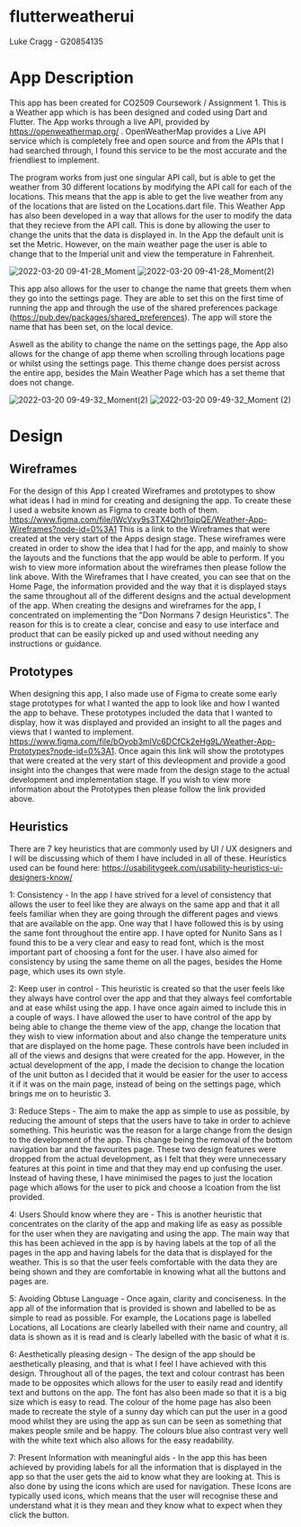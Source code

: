 # flutterweatherui
Luke Cragg - G20854135

# App Description

This app has been created for CO2509 Coursework / Assignment 1. This is a Weather app which is has been designed and coded using Dart and Flutter. The App works 
through a live API, provided by https://openweathermap.org/ . OpenWeatherMap provides a Live API service which is completely free and open source and from the APIs
that I had searched through, I found this service to be the most accurate and the friendliest to implement. 

The program works from just one singular API call, but is able to get the weather from 30 different locations by modifying the API call for each of the locations.
This means that the app is able to get the live weather from any of the locations that are listed on the Locations.dart file. This Weather App has also been developed in a way that allows for the user to modify the data that they recieve from the API call. This is done by allowing the user to change the units that the data is displayed in. In the App the default unit is set the Metric. However, on the main weather page the user is able to change that to the Imperial unit and view the temperature in Fahrenheit. 

![2022-03-20 09-41-28_Moment](https://user-images.githubusercontent.com/91945195/159156717-e697cc57-50b1-46e6-b28c-090f848dc3cf.jpg)
![2022-03-20 09-41-28_Moment(2)](https://user-images.githubusercontent.com/91945195/159156716-864f50c7-dae3-4a57-a25d-cb6bfd404eab.jpg)

This app also allows for the user to change the name that greets them when they go into the settings page. They are able to set this on the first time of running the app and through the use of the shared preferences package (https://pub.dev/packages/shared_preferences). The app will store the name that has been set, on the local device.

Aswell as the ability to change the name on the settings page, the App also allows for the change of app theme when scrolling through locations page or whilst using the settings page. This theme change does persist across the entire app, besides the Main Weather Page which has a set theme that does not change. 

![2022-03-20 09-49-32_Moment(2)](https://user-images.githubusercontent.com/91945195/159157066-95e7c7dc-2aa6-4be6-a2c2-ef49592f3ab5.jpg)
![2022-03-20 09-49-32_Moment (2)](https://user-images.githubusercontent.com/91945195/159157064-714fd703-2585-481c-b78d-c7afeb6cc660.jpg)

# Design
## Wireframes

For the design of this App I created Wireframes and prototypes to show what ideas I had in mind for creating and designing the app. To create these I used a website known as Figma to create both of them. https://www.figma.com/file/IWcVxy9s3TX4Qhrl1qipQE/Weather-App-Wireframes?node-id=0%3A1 This is a link to the Wireframes that were created at the very start of the Apps design stage. These wireframes were created in order to show the idea that I had for the app, and mainly to show the layouts and the functions that the app would be able to perform. If you wish to view more information about the wireframes then please follow the link above. With the Wireframes that I have created, you can see that on the Home Page, the information provided and the way that it is displayed stays the same throughout all of the different designs and the actual development of the app. When creating the designs and wireframes for the app, I concentrated on implementing the "Don Normans 7 design Heuristics". The reason for this is to create a clear, concise and easy to use interface and product that can be easily picked up and used without needing any instructions or guidance. 

## Prototypes

When designing this app, I also made use of Figma to create some early stage prototypes for what I wanted the app to look like and how I wanted the app to behave. These prototypes included the data that I wanted to display, how it was displayed and provided an insight to all the pages and views that I wanted to implement. https://www.figma.com/file/bOyob3mlVc6DCfCk2eHg9L/Weather-App-Prototypes?node-id=0%3A1. Once again this link will show the prototypes that were created at the very start of this devleopment and provide a good insight into the changes that were made from the design stage to the actual development and implementation stage. If you wish to view more information about the Prototypes then please follow the link provided above. 

## Heuristics

There are 7 key heuristics that are commonly used by UI / UX designers and I will be discussing which of them I have included in all of these.
Heuristics used can be found here: https://usabilitygeek.com/usability-heuristics-ui-designers-know/

1: Consistency - In the app I have strived for a level of consistency that allows the user to feel like they are always on the same app and that it all feels familiar when they are going through the different pages and views that are available on the app. One way that I have followed this is by using the same font throughout the entire app. I have opted for Nunito Sans as I found this to be a very clear and easy to read font, which is the most important part of choosing a font for the user. I have also aimed for consistency by using the same theme on all the pages, besides the Home page, which uses its own style. 

2: Keep user in control - This heuristic is created so that the user feels like they always have control over the app and that they always feel comfortable and at ease whilst using the app. I have once again aimed to include this in a couple of ways. I have allowed the user to have control of the app by being able to change the theme view of the app, change the location that they wish to view information about and also change the temperature units that are displayed on the home page. These controls have been included in all of the views and designs that were created for the app. However, in the actual development of the app, I made the decision to change the location of the unit button as I decided that it would be easier for the user to access it if it was on the main page, instead of being on the settings page, which brings me on to heuristic 3.

3: Reduce Steps - The aim to make the app as simple to use as possible, by reducing the amount of steps that the users have to take in order to achieve something. This heuristic was the reason for a large change from the design to the development of the app. This change being the removal of the bottom navigation bar and the favourites page. These two design features were dropped from the actual development, as I felt that they were unnecessary features at this point in time and that they may end up confusing the user. Instead of having these, I have minimised the pages to just the location page which allows for the user to pick and choose a lcoation from the list provided.

4: Users Should know where they are -  This is another heuristic that concentrates on the clarity of the app and making life as easy as possible for the user when they are navigating and using the app. The main way that this has been achieved in the app is by having labels at the top of all the pages in the app and having labels for the data that is displayed for the weather. This is so that the user feels comfortable with the data they are being shown and they are comfortable in knowing what all the buttons and pages are. 

5: Avoiding Obtuse Language - Once again, clarity and conciseness. In the app all of the information that is provided is shown and labelled to be as simple to read as possible. For example, the Locations page is labelled Locations, all Locations are clearly labelled with their name and country, all data is shown as it is read and is clearly labelled with the basic of what it is.

6: Aesthetically pleasing design -  The design of the app should be aesthetically pleasing, and that is what I feel I have achieved with this design. Throughout all of the pages, the text and colour contrast has been made to be opposites which allows for the user to easily read and identify text and buttons on the app. The font has also been made so that it is a big size which is easy to read. The colour of the home page has also been made to recreate the style of a sunny day which can put the user in a good mood whilst they are using the app as sun can be seen as something that makes people smile and be happy. The colours blue also contrast very well with the white text which also allows for the easy readability.

7: Present Information with meaningful aids - In the app this has been achieved by providing labels for all the information that is displayed in the app so that the user gets the aid to know what they are looking at. This is also done by using the icons which are used for navigation. These Icons are typically used icons, which means that the user will recognise these and understand what it is they mean and they know what to expect when they click the button. 
